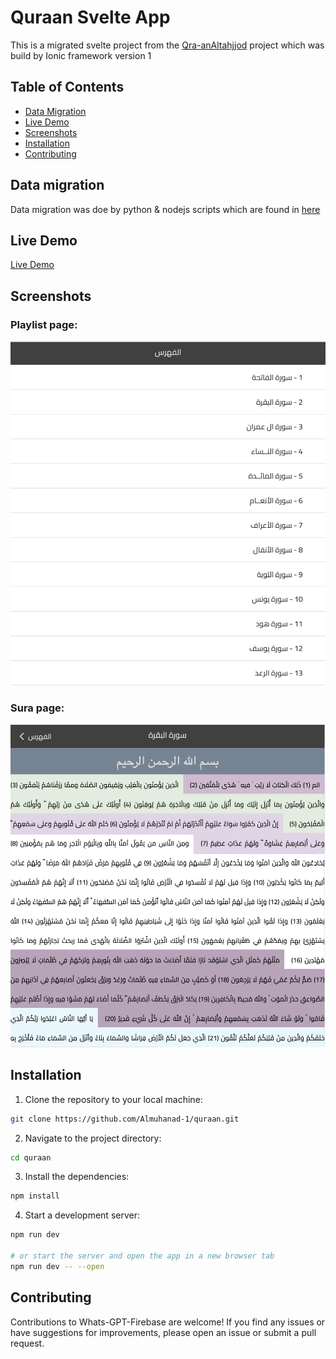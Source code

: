 # Quraan Svelte App

This is a migrated svelte project from the [Qra-anAltahjjod](https://github.com/Muslim-Developers/Qra-anAltahjjod) project which was build by Ionic framework version 1


## Table of Contents

- [Data Migration](#data-migration)
- [Live Demo](#live-demo)
- [Screenshots](#screenshots)
- [Installation](#installation)
- [Contributing](#contributing)

## Data migration
Data migration was doe by python & nodejs scripts which are found in [here](./data-mig-scripts/)

## Live Demo

[Live Demo](quraan-phi.vercel.app/playlist)

## Screenshots

### Playlist page:

<img src="/playlist.png" />

### Sura page:

<img src="/sura.png" />

## Installation

1. Clone the repository to your local machine:

```bash
git clone https://github.com/Almuhanad-1/quraan.git
```

2. Navigate to the project directory:

```bash
cd quraan
```

3. Install the dependencies:

```bash
npm install
```

4. Start a development server:

```bash
npm run dev

# or start the server and open the app in a new browser tab
npm run dev -- --open
```

## Contributing

Contributions to Whats-GPT-Firebase are welcome! If you find any issues or have suggestions for improvements, please open an issue or submit a pull request.
